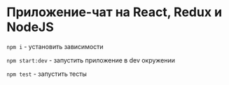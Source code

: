 # Приложение-чат на React, Redux и NodeJS

`npm i` - установить зависимости

`npm start:dev` - запустить приложение в dev окружении

`npm test` - запустить тесты
